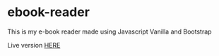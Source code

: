 # ebook-reader
This is my e-book reader made using Javascript Vanilla and Bootstrap

Live version <a href="https://guilhermemx.github.io/ebook-reader/">HERE</a>

